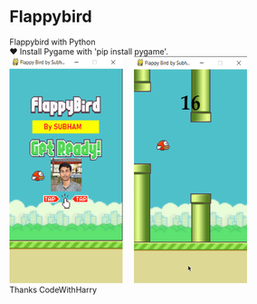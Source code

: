 # Flappybird
Flappybird with Python<br>
:heart: Install Pygame with 'pip install pygame'.<br>
<img src="screenshots/fbhome.PNG" width=200px height= 400px></img>
&nbsp; &nbsp;
<img src="screenshots/gameplay.png" width=200px height= 400px></img> <br>
Thanks CodeWithHarry
